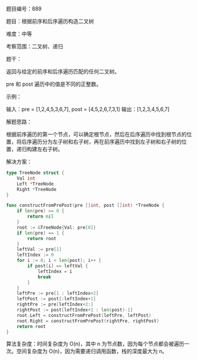 题目编号：889

题目：根据前序和后序遍历构造二叉树

难度：中等

考察范围：二叉树、递归

题干：

返回与给定的前序和后序遍历匹配的任何二叉树。

pre 和 post 遍历中的值是不同的正整数。

示例：

输入：pre = [1,2,4,5,3,6,7], post = [4,5,2,6,7,3,1]
输出：[1,2,3,4,5,6,7]

解题思路：

根据前序遍历的第一个节点，可以确定根节点，然后在后序遍历中找到根节点的位置，将后序遍历分为左子树和右子树，再在前序遍历中找到左子树和右子树的位置，递归构建左右子树。

解决方案：

```go
type TreeNode struct {
    Val int
    Left *TreeNode
    Right *TreeNode
}

func constructFromPrePost(pre []int, post []int) *TreeNode {
    if len(pre) == 0 {
        return nil
    }
    root := &TreeNode{Val: pre[0]}
    if len(pre) == 1 {
        return root
    }
    leftVal := pre[1]
    leftIndex := 0
    for i := 0; i < len(post); i++ {
        if post[i] == leftVal {
            leftIndex = i
            break
        }
    }
    leftPre := pre[1 : leftIndex+2]
    leftPost := post[:leftIndex+1]
    rightPre := pre[leftIndex+2:]
    rightPost := post[leftIndex+1 : len(post)-1]
    root.Left = constructFromPrePost(leftPre, leftPost)
    root.Right = constructFromPrePost(rightPre, rightPost)
    return root
}
```

算法复杂度：时间复杂度为 O(n)，其中 n 为节点数，因为每个节点都会被遍历一次。空间复杂度为 O(n)，因为需要递归调用函数，栈的深度最大为 n。